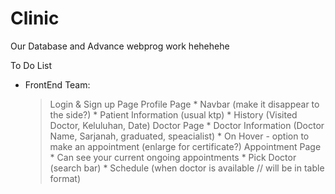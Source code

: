 # Clinic
Our Database and Advance webprog work hehehehe

To Do List
- FrontEnd Team:
     > Login & Sign up Page
     > Profile Page
         * Navbar (make it disappear to the side?)
         * Patient Information (usual ktp)
         * History (Visited Doctor, Keluluhan, Date)
     > Doctor Page
         * Doctor Information (Doctor Name, Sarjanah, graduated, speacialist)
         * On Hover - option to make an appointment (enlarge for certificate?)
     > Appointment Page
         * Can see your current ongoing appointments
         * Pick Doctor (search bar)
         * Schedule (when doctor is available // will be in table format)
